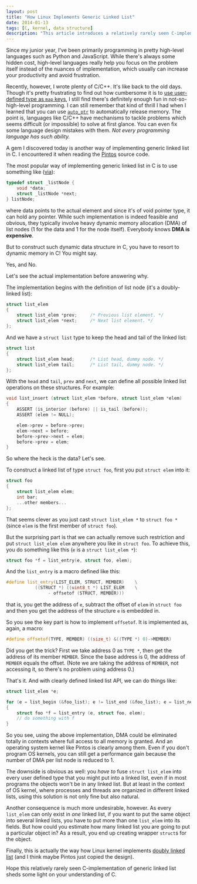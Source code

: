 ```yaml
---
layout: post
title: "How Linux Implements Generic Linked List"
date: 2014-01-13
tags: [C, kernel, data structure]
description: "This article introduces a relatively rarely seen C-implementation of generic linked list, which is actually implemented in the Linux kernel."
---
```


Since my junior year, I've been primarily programming in pretty high-level languages such as Python and JavaScript. While there's always some hidden cost, high-level languages really help you focus on the problem itself instead of the nuances of implementation, which usually can increase your productivity and avoid frustration.

Recently, however, I wrote plenty of C/C++. It's like back to the old days. Though it's pretty frustrating to find out how cumbersome it is to [use user-defined type as `map` keys](http://stackoverflow.com/q/17016175/1240620), I still find there's definitely enough fun in not-so-high-level programming. I can still remember that kind of thrill I had when I learned that you can use [`auto_ptr`](http://www.cplusplus.com/reference/memory/auto_ptr/) to automatically release memory. The point is, languages like C/C++ have mechanisms to tackle problems which seems difficult (or impossible) to solve at first glance. You can even fix some language design mistakes with them. *Not every programming language has such ability.*

A gem I discovered today is another way of implementing generic linked list in C. I encountered it when reading the [Pintos](http://en.wikipedia.org/wiki/Pintos) source code.

The most popular way of implementing generic linked list in C is to use something like ([via](http://pseudomuto.com/development/2013/05/02/implementing-a-generic-linked-list-in-c.html)):

```cpp
typedef struct _listNode {
    void *data;
    struct _listNode *next;
} listNode;
```

where data points to the actual element and since it's of void pointer type, it can hold any pointer. While such implementation is indeed feasible and obvious, they typically involve heavy dynamic memory allocation (DMA) of list nodes (1 for the data and 1 for the node itself). Everybody knows **DMA is expensive**.

But to construct such dynamic data structure in C, you have to resort to dynamic memory in C! You might say.

Yes, and No.

Let's see the actual implementation before answering why.

The implementation begins with the definition of list node (it's a doubly-linked list):

```cpp
struct list_elem
{
    struct list_elem *prev;     /* Previous list element. */
    struct list_elem *next;     /* Next list element. */
};
```

And we have a `struct list` type to keep the head and tail of the linked list:

```cpp
struct list
{
    struct list_elem head;      /* List head, dummy node. */
    struct list_elem tail;      /* List tail, dummy node. */
};
```

With the `head` and `tail`, `prev` and `next`, we can define all possible linked list operations on these structures. For example:

```cpp
void list_insert (struct list_elem *before, struct list_elem *elem)
{
    ASSERT (is_interior (before) || is_tail (before));
    ASSERT (elem != NULL);

    elem->prev = before->prev;
    elem->next = before;
    before->prev->next = elem;
    before->prev = elem;
}
```

So where the heck is the data? Let's see.

To construct a linked list of type `struct foo`, first you put `struct elem` into it:

```cpp
struct foo
{
    struct list_elem elem;
    int bar;
    ...other members...
};
```

That seems clever as you just cast `struct list_elem *` to `struct foo *` (since `elem` is the first member of `struct foo`).

But the surprising part is that we can actually remove such restriction and put `struct list_elem elem` anywhere you like in `struct foo`. To achieve this,  you do something like this (`e` is a `struct list_elem *`):

```cpp
struct foo *f = list_entry(e, struct foo, elem);
```

And the `list_entry` is a macro defined like this:

```cpp
#define list_entry(LIST_ELEM, STRUCT, MEMBER)    \
           ((STRUCT *) ((uint8_t *) LIST_ELEM    \
                - offsetof (STRUCT, MEMBER)))
```

that is, you get the address of `e`, subtract the offset of `elem` in `struct foo` and then you get the address of the structure `e` is embedded in.

So you see the key part is how to implement `offsetof`. It is implemented as, again, a macro:

```cpp
#define offsetof(TYPE, MEMBER) ((size_t) &((TYPE *) 0)->MEMBER)
```

Did you get the trick? First we take address 0 as `TYPE *`, then get the address of its member `MEMBER`. Since the base address is 0, the address of `MEMBER` equals the offset. (Note we are taking the address of `MEMBER`, not accessing it, so there's no problem using address 0.)

That's it. And with clearly defined linked list API, we can do things like:

```cpp
struct list_elem *e;

for (e = list_begin (&foo_list); e != list_end (&foo_list); e = list_next (e))
{
    struct foo *f = list_entry (e, struct foo, elem);
    // do something with f
}
```

So you see, using the above implementation, DMA could be eliminated totally in contexts where full access to all memory is granted. And an operating system kernel like Pintos is clearly among them. Even if you don't program OS kernels, you can still get a performance gain because the number of DMA per list node is reduced to 1.

The downside is obvious as well: you *have to* fuse `struct list_elem` into every user defined type that you might put into a linked list, even if in most programs the objects won't be in any linked list. But at least in the context of OS kernel, where processes and threads are organized in different linked lists, using this solution is not only fine but also natural.

Another consequence is much more undesirable, however. As every `list_elem` can only exist in *one* linked list, if you want to put the same object into several linked lists, you have to put more than one `list_elem` into its fields. But how could you estimate how many linked list you are going to put a particular object in? As a result, you end up creating wrapper `struct`s for the object.

Finally, this is actually the way how Linux kernel implements [doubly linked list](https://github.com/torvalds/linux/blob/master/include/linux/list.h) (and I think maybe Pintos just copied the design).

Hope this relatively rarely seen C-implementation of generic linked list sheds some light on your understanding of C.
